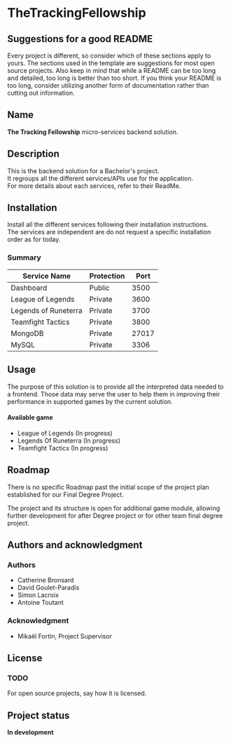 # TheTrackingFellowship

## Suggestions for a good README
Every project is different, so consider which of these sections apply to yours. The sections used in the template are suggestions for most open source projects. Also keep in mind that while a README can be too long and detailed, too long is better than too short. If you think your README is too long, consider utilizing another form of documentation rather than cutting out information.

## Name
**The Tracking Fellowship** micro-services backend solution.

## Description
This is the backend solution for a Bachelor's project.  
It regroups all the different services/APIs use for the application.  
For more details about each services, refer to their ReadMe.

## Installation
Install all the different services following their installation instructions.  
The services are independent are do not request a specific installation order as for today.

### Summary

| Service Name             | Protection | Port  |     
|--------------------------|------------|-------|
| Dashboard                | Public     | 3500  |    
| League of Legends        | Private    | 3600  |     
| Legends of Runeterra     | Private    | 3700  |     
| Teamfight Tactics        | Private    | 3800  |     
| MongoDB                  | Private    | 27017 |
| MySQL                    | Private    | 3306  |     

## Usage
The purpose of this solution is to provide all the interpreted data needed to a frontend.
Those data may serve the user to help them in improving their performance in supported games by the current solution.  
#### Available game
* League of Legends (In progress)
* Legends Of Runeterra (In progress)
* Teamfight Tactics (In progress)

## Roadmap
There is no specific Roadmap past the initial scope of the project plan established for our Final Degree Project.  

The project and its structure is open for additional game module, allowing further development for after Degree project or for other team final degree project.

## Authors and acknowledgment
### Authors
* Catherine Bronsard
* David Goulet-Paradis
* Simon Lacroix
* Antoine Toutant
### Acknowledgment
* Mikaël Fortin, Project Supervisor 

## License
### TODO
For open source projects, say how it is licensed.

## Project status
**In development**
